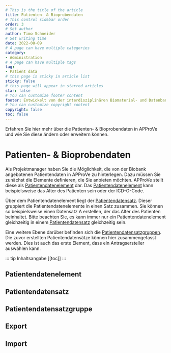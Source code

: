 ```yaml
---
# This is the title of the article
title: Patienten- & Bioprobendaten
# This control sidebar order
order: 3
# Set author
author: Timo Schneider
# Set writing time
date: 2022-08-09
# A page can have multiple categories
category:
- Administration
# A page can have multiple tags
tag:
- Patient data
# this page is sticky in article list
sticky: false
# this page will appear in starred articles
star: false
# You can customize footer content
footer: Entwickelt von der interdisziplinären Biomaterial- und Datenbank Frankfurt (iBDF)
# You can customize copyright content
copyright: false
toc: false
---
```


Erfahren Sie hier mehr über die Patienten- & Bioprobendaten in APProVe und wie Sie diese ändern oder erweitern können.

<!-- more -->

# Patienten- & Bioprobendaten
Als Projektmanager haben Sie die Möglichkeit, die von der Biobank angebotenen Patientendaten in APProVe zu hinterlegen.
Dazu müssen Sie zunächst die Elemente definieren, die Sie anbieten möchten. APProVe stellt diese als [Patientendatenelement](patientData.html/#patientendatenelement) dar.
Das [Patientendatenelement](patientData.html/#patientendatenelement) kann beispielsweise das Alter des Patienten sein oder der ICD-O-Code.

Über dem Patientendatenelement liegt der [Patientendatensatz](patientData.html/#patientendatensatz). Dieser gruppiert die Patientendatenelemente
in einen Satz zusammen. Sie können so beispielsweise einen Datensatz A erstellen, der das Alter des Patienten beinhaltet. Bitte beachten Sie, es kann immer nur ein Patientendatenelement gleichzeitig in einem
[Patientendatensatz](patientData.html/#patientendatensatz) gleichzeitig sein. 

Eine weitere Ebene darüber befinden sich die [Patientendatensatzgruppen](patientData.html/#patientendatensatzgruppe). Die zuvor erstellten Patientendatensätze können hier zusammengefasst werden.
Dies ist auch das erste Element, dass ein Antragsersteller auswählen kann.

::: tip Inhaltsangabe
[[toc]]
:::

## Patientendatenelement

## Patientendatensatz

## Patientendatensatzgruppe

## Export

## Import